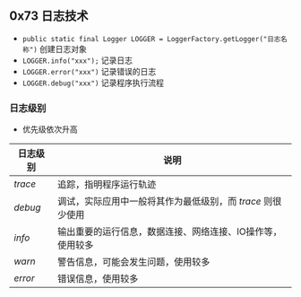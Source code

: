 ## 0x73 日志技术

- `public static final Logger LOGGER = LoggerFactory.getLogger("日志名称")` 创建日志对象
- `LOGGER.info("xxx");` 记录日志
- `LOGGER.error("xxx")` 记录错误的日志
- `LOGGER.debug("xxx")` 记录程序执行流程

### 日志级别

- 优先级依次升高

| 日志级别 | 说明 |
| ---- | ---- |
| $trace$ | 追踪，指明程序运行轨迹 |
| $debug$ | 调试，实际应用中一般将其作为最低级别，而 $trace$ 则很少使用 |
| $info$ | 输出重要的运行信息，数据连接、网络连接、IO操作等，使用较多 |
| $warn$ | 警告信息，可能会发生问题，使用较多 |
| $error$ | 错误信息，使用较多 |